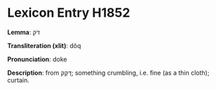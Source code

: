 # Lexicon Entry H1852

**Lemma**: דֹּק

**Transliteration (xlit)**: dôq

**Pronunciation**: doke

**Description**:
from דָּקַק; something crumbling, i.e. fine (as a thin cloth); curtain.
